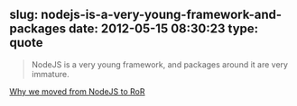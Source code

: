 slug: nodejs-is-a-very-young-framework-and-packages
date: 2012-05-15 08:30:23
type: quote
---

> NodeJS is a very young framework, and packages around it are very immature.

[Why we moved from NodeJS to RoR](http://blog.targeterapp.com/post/22984987832/why-we-moved-from-nodejs-to-ror)
